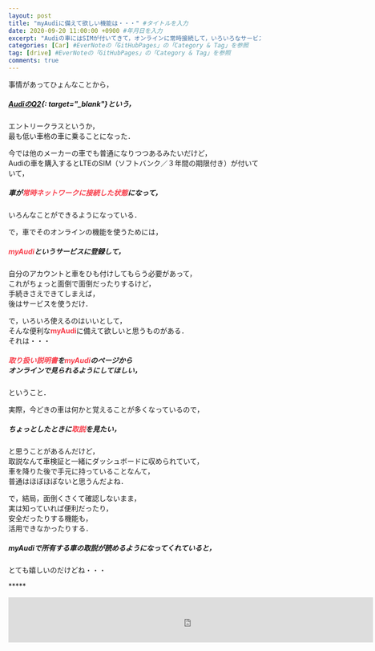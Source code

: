 ```yaml
---
layout: post
title: "myAudiに備えて欲しい機能は・・・" #タイトルを入力
date: 2020-09-20 11:00:00 +0900 #年月日を入力
excerpt: "Audiの車にはSIMが付いてきて，オンラインに常時接続して，いろいろなサービスを使えるようになる．そんなmyAudiに備えて欲しいのが・・・" #home画面でタイトルの下に表示される短文を入力
categories: [Car] #EverNoteの「GitHubPages」の「Category & Tag」を参照
tag: [drive] #EverNoteの「GitHubPages」の「Category & Tag」を参照
comments: true
---
```


事情があってひょんなことから，
##### [AudiのQ2](https://www.audi.co.jp/jp/web/ja/models/q2/q2.html "Audi Q2"){: target="_blank"}という，
エントリークラスというか，  
最も低い車格の車に乗ることになった．

今では他のメーカーの車でも普通になりつつあるみたいだけど，  
Audiの車を購入するとLTEのSIM（ソフトバンク／３年間の期限付き）が付いていて，
##### 車が<span style="color: #f83e4b;">**常時ネットワークに接続した状態**</span>になって，
いろんなことができるようになっている．

で，車でそのオンラインの機能を使うためには，
##### <span style="color: #f83e4b;">**myAudi**</span>というサービスに登録して，
自分のアカウントと車をひも付けしてもらう必要があって，  
これがちょっと面倒で面倒だったりするけど，  
手続きさえできてしまえば，  
後はサービスを使うだけ．

で，いろいろ使えるのはいいとして，  
そんな便利な<span style="color: #f83e4b;">**myAudi**</span>に備えて欲しいと思うものがある．  
それは・・・
##### <span style="color: #f83e4b;">**取り扱い説明書**</span>を<span style="color: #f83e4b;">**myAudi**</span>のページから<br />オンラインで見られるようにしてほしい，
ということ．

実際，今どきの車は何かと覚えることが多くなっているので，  
##### ちょっとしたときに<span style="color: #f83e4b;">**取説**</span>を見たい，
と思うことがあるんだけど，  
取説なんて車検証と一緒にダッシュボードに収められていて，  
車を降りた後で手元に持っていることなんて，  
普通はほぼほぼないと思うんだよね．

で，結局，面倒くさくて確認しないまま，  
実は知っていれば便利だったり，  
安全だったりする機能も，  
活用できなかったりする．

##### myAudiで所有する車の取説が読めるようになってくれていると，
とても嬉しいのだけどね・・・

***** 
<iframe src="https://rcm-fe.amazon-adsystem.com/e/cm?o=9&p=48&l=ez&f=ifr&linkID=850b58a06c65ee4a69681349a14046b9&t=palibera-22&tracking_id=palibera-22" width="728" height="90" scrolling="no" border="0" marginwidth="0" style="border:none;" frameborder="0" target="_blank"></iframe>
